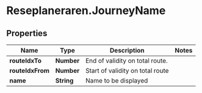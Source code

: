 # Reseplaneraren.JourneyName

## Properties
Name | Type | Description | Notes
------------ | ------------- | ------------- | -------------
**routeIdxTo** | **Number** | End of validity on total route. | 
**routeIdxFrom** | **Number** | Start of validity on total route | 
**name** | **String** | Name to be displayed | 


